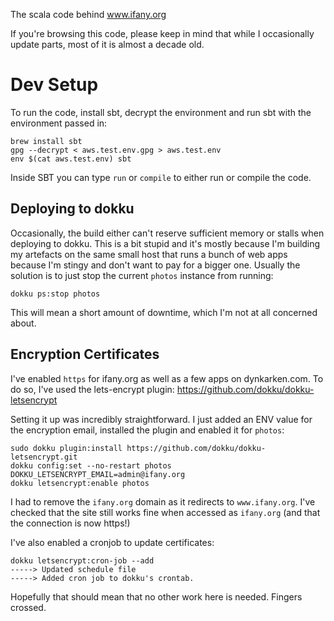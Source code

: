 The scala code behind www.ifany.org

If you're browsing this code, please keep in mind that while I occasionally update parts, most of it is almost a decade old.

# Dev Setup
To run the code, install sbt, decrypt the environment and run sbt with the environment passed in: 

```
brew install sbt
gpg --decrypt < aws.test.env.gpg > aws.test.env
env $(cat aws.test.env) sbt
```

Inside SBT you can type `run` or `compile` to either run or compile the code.

Deploying to dokku
------------------

Occasionally, the build either can't reserve sufficient memory or stalls when deploying to dokku. This is a bit stupid and it's mostly because I'm building my artefacts on the same small host that runs a bunch of web apps because I'm stingy and don't want to pay for a bigger one. Usually the solution is to just stop the current `photos` instance from running:

```
dokku ps:stop photos
```

This will mean a short amount of downtime, which I'm not at all concerned about.

Encryption Certificates
-----------------------

I've enabled `https` for ifany.org as well as a few apps on dynkarken.com. To do so, I've used the lets-encrypt plugin: https://github.com/dokku/dokku-letsencrypt

Setting it up was incredibly straightforward. I just added an ENV value for the encryption email, installed the plugin and enabled it for `photos`:

```
sudo dokku plugin:install https://github.com/dokku/dokku-letsencrypt.git
dokku config:set --no-restart photos DOKKU_LETSENCRYPT_EMAIL=admin@ifany.org
dokku letsencrypt:enable photos
```

I had to remove the `ifany.org` domain as it redirects to `www.ifany.org`. I've checked that the site still works fine when accessed as `ifany.org` (and that the connection is now https!)

I've also enabled a cronjob to update certificates:

```
dokku letsencrypt:cron-job --add
-----> Updated schedule file
-----> Added cron job to dokku's crontab.
```

Hopefully that should mean that no other work here is needed. Fingers crossed.
